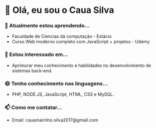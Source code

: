 # 👋 Olá, eu sou o Caua Silva

### 🌱 Atualmente estou aprendendo...
<ul dir="auto">
  <li>Faculdade de Ciencias da computação - Estácio</li>
  <li>Curso Web moderno completo com JavaScript + projetos - Udemy</li>
</ul>

### 👀 Estou interessado em...
<ul dir="auto">
  <li>Aprimorar meu conhecimento e habilidades no desenvolvimento de sistemas back-end.</li>
</ul>

### 😄 Tenho conhecimento nas linguagens...
<ul dir="auto">
  <li>PHP, NODE.JS, JavaScript, HTML, CSS e MySQL.</li>
</ul>

### 📫 Como me contatar...
<ul dir="auto">
  <li>Email: cauamarinho.silva2017@gmail.com</li>
</ul>

<!---
CauaSilvaDev/CauaSilvaDev is a ✨ special ✨ repository because its `README.md` (this file) appears on your GitHub profile.
You can click the Preview link to take a look at your changes.
--->
